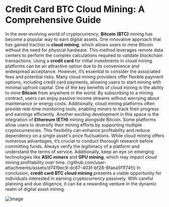 # Credit Card BTC Cloud Mining: A Comprehensive Guide
In the ever-evolving world of cryptocurrency, **Bitcoin (BTC)** mining has become a popular way to earn digital assets. One innovative approach that has gained traction is **cloud mining**, which allows users to mine Bitcoin without the need for physical hardware. This method leverages remote data centers to perform the complex calculations required to validate blockchain transactions.
Using a **credit card** for initial investments in cloud mining platforms can be an attractive option due to its convenience and widespread acceptance. However, it’s essential to consider the associated fees and potential risks. Many cloud mining providers offer flexible payment options, including credit card payments, allowing users to start mining with minimal upfront capital.
One of the key benefits of cloud mining is the ability to mine **Bitcoin** from anywhere in the world. By subscribing to a mining contract, users can enjoy passive income streams without worrying about maintenance or energy costs. Additionally, cloud mining platforms often provide real-time monitoring tools, enabling miners to track their progress and earnings efficiently.
Another exciting development in this space is the integration of **Ethereum (ETH)** mining alongside Bitcoin. Some platforms allow users to diversify their mining efforts by supporting multiple cryptocurrencies. This flexibility can enhance profitability and reduce dependency on a single asset's price fluctuations.
While cloud mining offers numerous advantages, it’s crucial to conduct thorough research before committing funds. Always verify the legitimacy of a platform and understand the terms of service. Additionally, keep an eye on emerging technologies like **ASIC miners** and **GPU mining**, which may impact cloud mining profitability over time.
 //github.com/user-attachments/assets/d7419ec9-dc67-403f-bf28-8faea5f1f74f))
In conclusion, **credit card BTC cloud mining** presents a viable opportunity for individuals interested in earning cryptocurrency passively. With careful planning and due diligence, it can be a rewarding venture in the dynamic realm of digital asset mining. 


![Image](https://github.com/user-attachments/assets/4a25d116-2220-4385-b08e-f287af8fcbc4)